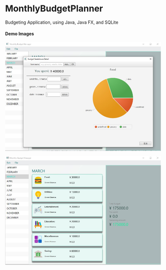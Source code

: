 # MonthlyBudgetPlanner
Budgeting Application, using Java, Java FX, and SQLite

#### Demo Images
![alt text](https://github.com/yuchida-tamu/MonthlyBudgetPlanner/blob/main/demo_chart.jpg?raw=true)


![alt text](https://github.com/yuchida-tamu/MonthlyBudgetPlanner/blob/main/demo_dashboard.jpg?raw=true)
